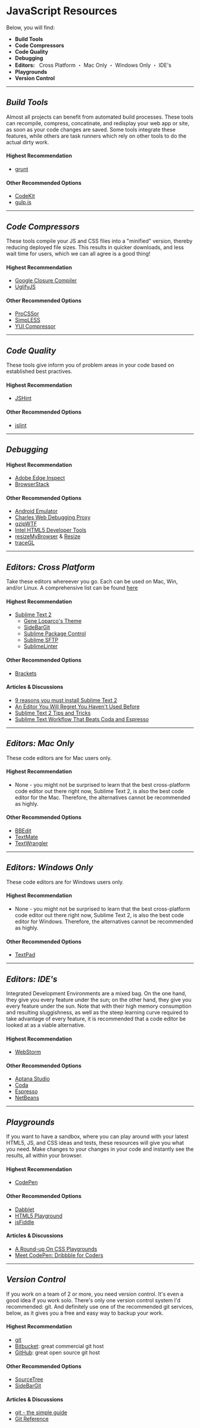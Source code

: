 # JavaScript Resources

Below, you will find:

* **Build Tools**
* **Code Compressors**
* **Code Quality**
* **Debugging**
* **Editors:** &nbsp; Cross Platform ・ Mac Only ・ Windows Only ・ IDE's
* **Playgrounds**
* **Version Control**

---

## ***Build Tools***
Almost all projects can benefit from automated build processes.  These tools can recompile, compress, concatinate, and redisplay your web app or site, as soon as your code changes are saved.  Some tools integrate these features, while others are task runners which rely on other tools to do the actual dirty work.

#### Highest Recommendation
* [grunt](https://github.com/cowboy/grunt)

#### Other Recommended Options
* [CodeKit](http://incident57.com/codekit/)
* [gulp.js](http://gulpjs.com)

---

## ***Code Compressors***
These tools compile your JS and CSS files into a "minified" version, thereby reducing deployed file sizes.  This results in quicker downloads, and less wait time for users, which we can all agree is a good thing!

#### Highest Recommendation
* [Google Closure Compiler](http://code.google.com/closure/compiler/)
* [UglifyJS](https://github.com/mishoo/UglifyJS)

#### Other Recommended Options
* [ProCSSor](http://procssorapp.com/)
* [SimpLESS](http://wearekiss.com/simpless)
* [YUI Compressor](http://developer.yahoo.com/yui/compressor/)

---

## ***Code Quality***
These tools give inform you of problem areas in your code based on established best practives.

#### Highest Recommendation
* [JSHint](http://www.jshint.com/)

#### Other Recommended Options
* [jslint](http://www.jslint.com/)

---

## ***Debugging***

#### Highest Recommendation
* [Adobe Edge Inspect](http://html.adobe.com/edge/inspect/)
* [BrowserStack](http://www.browserstack.com/)

#### Other Recommended Options
* [Android Emulator](http://developer.android.com/guide/developing/tools/emulator.html)
* [Charles Web Debugging Proxy](http://www.charlesproxy.com/)
* [gzipWTF](http://gzipwtf.com/)
* [Intel HTML5 Developer Tools](http://software.intel.com/en-us/html5)
* [resizeMyBrowser](http://resizeMyBrowser.com/) & [Resize](http://resizeSafari.com/)
* [traceGL](https://trace.gl)

---

## ***Editors: Cross Platform***
Take these editors whereever you go.  Each can be used on Mac, Win, and/or Linux.  A comprehensive list can be found [here](http://en.wikipedia.org/wiki/Comparison_of_text_editors#Cross-platform)

#### Highest Recommendation
* [Sublime Text 2](http://www.sublimetext.com/2)
	* [Gene Loparco's Theme](http://blog.elemdage.com/wp-content/uploads/2012/01/Theme-Gene.zip)
	* [SideBarGit](https://github.com/SublimeText/SideBarGit)
	* [Sublime Package Control](http://wbond.net/sublime_packages/package_control)
	* [Sublime SFTP](http://wbond.net/sublime_packages/sftp)
	* [SublimeLinter](https://github.com/Kronuz/SublimeLinter)

#### Other Recommended Options
* [Brackets](http://brackets.io/)

#### Articles & Discussions
* [9 reasons you must install Sublime Text 2](http://1p1e1.tumblr.com/post/14262857223/9-reasons-you-must-install-sublime-text-2-code-like-a)
* [An Editor You Will Regret You Haven't Used Before](http://o2js.com/2011/10/29/fell-in-love-with-sublime-text-2/)
* [Sublime Text 2 Tips and Tricks](http://net.tutsplus.com/tutorials/tools-and-tips/sublime-text-2-tips-and-tricks/)
* [Sublime Text Workflow That Beats Coda and Espresso](http://tarantsov.com/blog/2012/02/sublime-text-workflow-that-beats-coda-and-espresso/)

---

## ***Editors: Mac Only***
These code editors are for Mac users only.

#### Highest Recommendation
* None - you might not be surprised to learn that the best cross-platform code editor out there right now, Sublime Text 2, is also the best code editor for the Mac.  Therefore, the alternatives cannot be recommended as highly.

#### Other Recommended Options
* [BBEdit](http://www.barebones.com/products/bbedit/index.html?utm_source=thedeck&utm_medium=banner&utm_campaign=bbedit)
* [TextMate](http://macromates.com/)
* [TextWrangler](http://www.barebones.com/products/textwrangler/)

---

## ***Editors: Windows Only***
These code editors are for Windows users only.

#### Highest Recommendation
* None - you might not be surprised to learn that the best cross-platform code editor out there right now, Sublime Text 2, is also the best code editor for Windows.  Therefore, the alternatives cannot be recommended as highly.

#### Other Recommended Options
* [TextPad](http://www.textpad.com/)

---

## ***Editors: IDE's***
Integrated Development Environments are a mixed bag.  On the one hand, they give you every feature under the sun; on the other hand, they give you every feature under the sun.  Note that with their high memory consumption and resulting sluggishness, as well as the steep learning curve required to take advantage of every feature, it is recommended that a code editor be looked at as a viable alternative.

#### Highest Recommendation
* [WebStorm](http://www.jetbrains.com/webstorm/)

#### Other Recommended Options
* [Aptana Studio](http://www.adobe.com/products/dreamweaver.html)
* [Coda](http://panic.com/coda/)
* [Espresso](http://macrabbit.com/espresso/)
* [NetBeans](http://netbeans.org/)

---
## ***Playgrounds***
If you want to have a sandbox, where you can play around with your latest HTML5, JS, and CSS ideas and tests, these resources will give you what you need.  Make changes to your changes in your code and instantly see the results, all within your browser.

#### Highest Recommendation
* [CodePen](http://codepen.io/)

#### Other Recommended Options
* [Dabblet](http://dabblet.com/)
* [HTML5 Playground](http://toolbox-appdeveloper.intel.com/html5playground/)
* [jsFiddle](http://jsfiddle.net)

#### Articles & Discussions
* [A Round-up On CSS Playgrounds](http://hugogiraudel.com/2012/11/19/css-playgrounds/)
* [Meet CodePen: Dribbble for Coders](http://designshack.net/articles/css/meet-codepen-dribbble-for-coders/)

---

## ***Version Control***

If you work on a team of 2 or more, you need version control.  It's even a good idea if you work solo.  There's only one version control system I'd recommended: git.  And definitely use one of the recommended git services, below, as it gives you a free and easy way to backup your work.

#### Highest Recommendation
* [git](http://git-scm.com)
* [Bitbucket](https://bitbucket.org): great commercial git host
* [GitHub](https://github.com): great open source git host

#### Other Recommended Options
* [SourceTree](http://sourcetreeapp.com)
* [SideBarGit](https://github.com/SublimeText/SideBarGit)

#### Articles & Discussions
* [git - the simple guide](http://rogerdudler.github.com/git-guide/)
* [Git Reference](http://gitref.org/)
